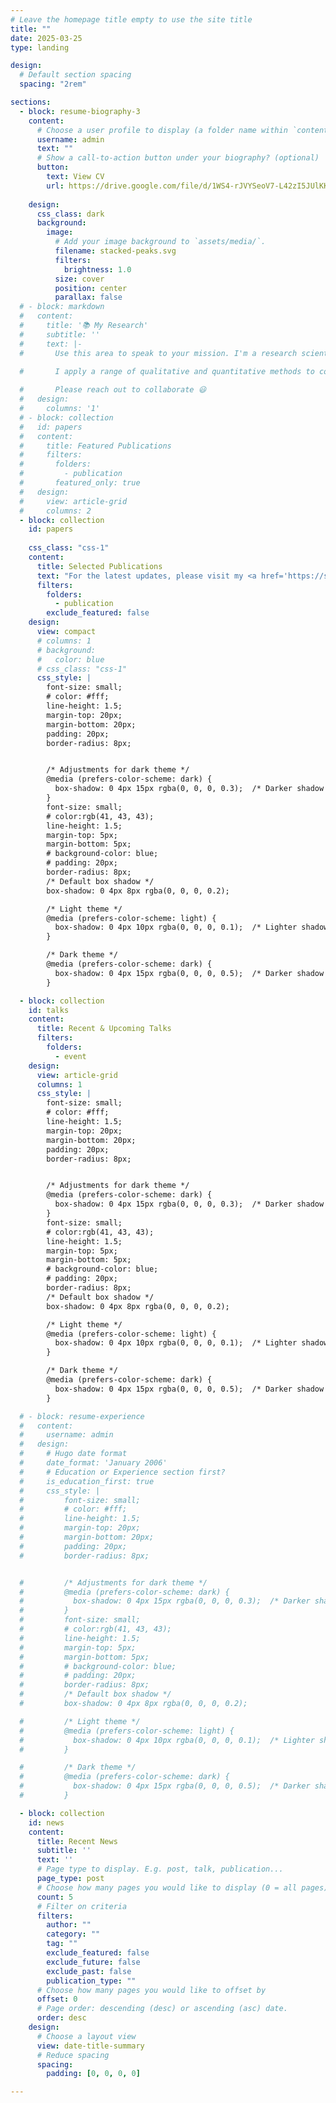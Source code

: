 ```yaml
---
# Leave the homepage title empty to use the site title
title: ""
date: 2025-03-25
type: landing

design:
  # Default section spacing
  spacing: "2rem"

sections:
  - block: resume-biography-3
    content:
      # Choose a user profile to display (a folder name within `content/authors/`)
      username: admin
      text: ""
      # Show a call-to-action button under your biography? (optional)
      button:
        text: View CV
        url: https://drive.google.com/file/d/1WS4-rJVYSeoV7-L42zI5JUlKKOquZ53o/view?usp=sharing
        
    design:
      css_class: dark
      background:
        image:
          # Add your image background to `assets/media/`.
          filename: stacked-peaks.svg
          filters:
            brightness: 1.0
          size: cover
          position: center
          parallax: false
  # - block: markdown
  #   content:
  #     title: '📚 My Research'
  #     subtitle: ''
  #     text: |-
  #       Use this area to speak to your mission. I'm a research scientist in the Moonshot team at DeepMind. I blog about machine learning, deep learning, and moonshots.

  #       I apply a range of qualitative and quantitative methods to comprehensively investigate the role of science and technology in the economy.
        
  #       Please reach out to collaborate 😃
  #   design:
  #     columns: '1'
  # - block: collection
  #   id: papers
  #   content:
  #     title: Featured Publications
  #     filters:
  #       folders:
  #         - publication
  #       featured_only: true
  #   design:
  #     view: article-grid
  #     columns: 2
  - block: collection
    id: papers
    
    css_class: "css-1"
    content:
      title: Selected Publications
      text: "For the latest updates, please visit my <a href='https://scholar.google.com/citations?user=3ScF50oAAAAJ' style='color: blue; font-weight: bold;'>📚 Google Scholar</a> page."
      filters:
        folders:
          - publication
        exclude_featured: false
    design:
      view: compact 
      # columns: 1 
      # background:
      #   color: blue
      # css_class: "css-1"
      css_style: |
        font-size: small;
        # color: #fff;
        line-height: 1.5;
        margin-top: 20px;
        margin-bottom: 20px;
        padding: 20px;
        border-radius: 8px;


        /* Adjustments for dark theme */
        @media (prefers-color-scheme: dark) {
          box-shadow: 0 4px 15px rgba(0, 0, 0, 0.3);  /* Darker shadow for dark theme */
        }
        font-size: small;
        # color:rgb(41, 43, 43);
        line-height: 1.5;
        margin-top: 5px;
        margin-bottom: 5px;
        # background-color: blue;
        # padding: 20px;
        border-radius: 8px;
        /* Default box shadow */
        box-shadow: 0 4px 8px rgba(0, 0, 0, 0.2);

        /* Light theme */
        @media (prefers-color-scheme: light) {
          box-shadow: 0 4px 10px rgba(0, 0, 0, 0.1);  /* Lighter shadow for light theme */
        }

        /* Dark theme */
        @media (prefers-color-scheme: dark) {
          box-shadow: 0 4px 15px rgba(0, 0, 0, 0.5);  /* Darker shadow for dark theme */
        }

  - block: collection
    id: talks
    content:
      title: Recent & Upcoming Talks
      filters:
        folders:
          - event
    design:
      view: article-grid
      columns: 1
      css_style: |
        font-size: small;
        # color: #fff;
        line-height: 1.5;
        margin-top: 20px;
        margin-bottom: 20px;
        padding: 20px;
        border-radius: 8px;


        /* Adjustments for dark theme */
        @media (prefers-color-scheme: dark) {
          box-shadow: 0 4px 15px rgba(0, 0, 0, 0.3);  /* Darker shadow for dark theme */
        }
        font-size: small;
        # color:rgb(41, 43, 43);
        line-height: 1.5;
        margin-top: 5px;
        margin-bottom: 5px;
        # background-color: blue;
        # padding: 20px;
        border-radius: 8px;
        /* Default box shadow */
        box-shadow: 0 4px 8px rgba(0, 0, 0, 0.2);

        /* Light theme */
        @media (prefers-color-scheme: light) {
          box-shadow: 0 4px 10px rgba(0, 0, 0, 0.1);  /* Lighter shadow for light theme */
        }

        /* Dark theme */
        @media (prefers-color-scheme: dark) {
          box-shadow: 0 4px 15px rgba(0, 0, 0, 0.5);  /* Darker shadow for dark theme */
        }

  # - block: resume-experience
  #   content:
  #     username: admin
  #   design:
  #     # Hugo date format
  #     date_format: 'January 2006'
  #     # Education or Experience section first?
  #     is_education_first: true
  #     css_style: |
  #         font-size: small;
  #         # color: #fff;
  #         line-height: 1.5;
  #         margin-top: 20px;
  #         margin-bottom: 20px;
  #         padding: 20px;
  #         border-radius: 8px;


  #         /* Adjustments for dark theme */
  #         @media (prefers-color-scheme: dark) {
  #           box-shadow: 0 4px 15px rgba(0, 0, 0, 0.3);  /* Darker shadow for dark theme */
  #         }
  #         font-size: small;
  #         # color:rgb(41, 43, 43);
  #         line-height: 1.5;
  #         margin-top: 5px;
  #         margin-bottom: 5px;
  #         # background-color: blue;
  #         # padding: 20px;
  #         border-radius: 8px;
  #         /* Default box shadow */
  #         box-shadow: 0 4px 8px rgba(0, 0, 0, 0.2);

  #         /* Light theme */
  #         @media (prefers-color-scheme: light) {
  #           box-shadow: 0 4px 10px rgba(0, 0, 0, 0.1);  /* Lighter shadow for light theme */
  #         }

  #         /* Dark theme */
  #         @media (prefers-color-scheme: dark) {
  #           box-shadow: 0 4px 15px rgba(0, 0, 0, 0.5);  /* Darker shadow for dark theme */
  #         }

  - block: collection
    id: news
    content:
      title: Recent News
      subtitle: ''
      text: ''
      # Page type to display. E.g. post, talk, publication...
      page_type: post
      # Choose how many pages you would like to display (0 = all pages)
      count: 5
      # Filter on criteria
      filters:
        author: ""
        category: ""
        tag: ""
        exclude_featured: false
        exclude_future: false
        exclude_past: false
        publication_type: ""
      # Choose how many pages you would like to offset by
      offset: 0
      # Page order: descending (desc) or ascending (asc) date.
      order: desc
    design:
      # Choose a layout view
      view: date-title-summary
      # Reduce spacing
      spacing:
        padding: [0, 0, 0, 0]

---
```

